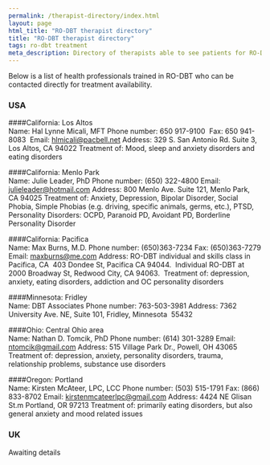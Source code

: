 ```yaml
---
permalink: /therapist-directory/index.html
layout: page
html_title: "RO-DBT therapist directory"
title: "RO-DBT therapist directory"
tags: ro-dbt treatment
meta_description: Directory of therapists able to see patients for RO-DBT.
---
```


Below is a list of health professionals trained in RO-DBT who can be contacted directly for treatment availability.

### USA
####California: Los Altos		
	Name:	Hal Lynne Micali, MFT
	Phone number:	650 917-9100 
	Fax:	650 941-8083 
	Email:	hlmicali@pacbell.net
	Address: 	 329 S. San Antonio Rd. Suite 3, Los Altos, CA 94022
	Treatment of:	Mood, sleep and anxiety disorders and eating disorders
			
####California: Menlo Park		
	Name:	Julie Leader, PhD
	Phone number:	(650) 322-4800
	Email:	julieleader@hotmail.com
	Address:	800 Menlo Ave. Suite 121, Menlo Park, CA  94025
	Treatment of:	Anxiety, Depression, Bipolar Disorder, Social Phobia, Simple Phobias (e.g. driving, specific animals, 	germs, etc.), PTSD, Personality Disorders: OCPD, Paranoid PD, Avoidant PD, Borderline Personality Disorder
			
####California: Pacifica		
	Name:	Max Burns, M.D.
	Phone number:	(650)363-7234
	Fax:	(650)363-7279
	Email:	maxburns@me.com
	Address:	RO-DBT individual and skills class in Pacifica, CA  403 Dondee St, Pacifica CA 94044.  Individual 		RO-DBT at 2000 Broadway St, Redwood City, CA 94063. 
	Treatment of:	depression, anxiety, eating disorders, addiction and OC personality disorders
			
####Minnesota: Fridley		
	Name:	DBT Associates
	Phone number:	763-503-3981
	Address:	7362 University Ave. NE, Suite 101, Fridley, Minnesota  55432
			
####Ohio: Central Ohio area		
	Name:	Nathan D. Tomcik, PhD
	Phone number:	(614) 301-3289
	Email:	ntomcik@gmail.com
	Address:	515 Village Park Dr., Powell, OH 43065 
	Treatment of:	depression, anxiety, personality disorders, trauma, relationship problems, substance use disorders
			
####Oregon: Portland		
	Name:	Kirsten McAteer, LPC, LCC
	Phone number:	(503) 515-1791
	Fax:	(866) 833-8702
	Email:	kirstenmcateerlpc@gmail.com
	Address:	4424 NE Glisan St.m Portland, OR  97213
	Treatment of:	primarily eating disorders, but also general anxiety and mood related issues


### UK
Awaiting details

